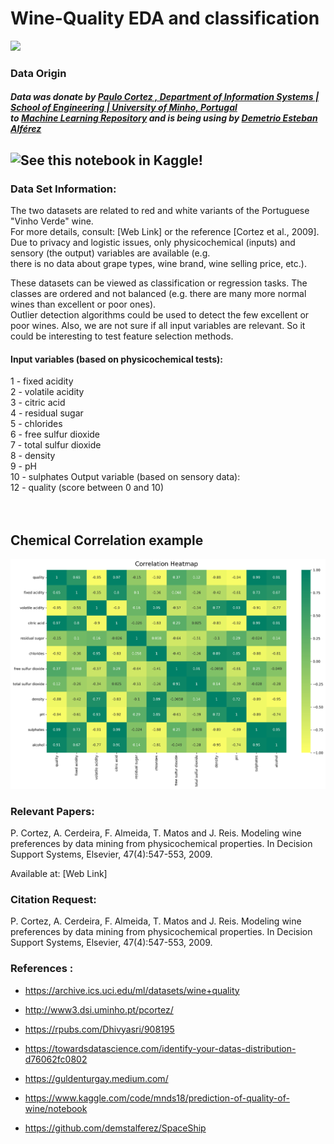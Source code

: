 

# Wine-Quality EDA and classification 


![](https://www.eclusewines.com/images/headers2/ecluse-paso-robles-wine-vineyards.jpg)

 ### Data Origin
  
  
 ##### Data was donate by [Paulo Cortez , Department of Information Systems | School of Engineering | University of Minho, Portugal](https://pcortez.dsi.uminho.pt/)  <br>  to [Machine Learning Repository](https://archive.ics.uci.edu/ml/datasets/wine+quality) and is being using by [Demetrio Esteban Alférez](https://linkedin.com/in/demstalfer)
 
## ![See this notebook in Kaggle!](https://www.kaggle.com/code/demstalfer/wine-eda-preprocessing-and-prediction)

### Data Set Information:

The two datasets are related to red and white variants of the Portuguese "Vinho Verde" wine.<br> For more details, consult: [Web Link] or the reference [Cortez et al., 2009]. Due to privacy and logistic issues, only physicochemical (inputs) and sensory (the output) variables are available (e.g. <br>there is no data about grape types, wine brand, wine selling price, etc.).

These datasets can be viewed as classification or regression tasks. The classes are ordered and not balanced (e.g. there are many more normal wines than excellent or poor ones). <br> Outlier detection algorithms could be used to detect the few excellent or poor wines. Also, we are not sure if all input variables are relevant. So it could be interesting to test feature selection methods.

#### Input variables (based on physicochemical tests): <br>
1 - fixed acidity <br>
2 - volatile acidity <br> 
3 - citric acid <br>
4 - residual sugar <br>
5 - chlorides <br>
6 - free sulfur dioxide <br>
7 - total sulfur dioxide <br>
8 - density <br>
9 - pH <br>
10 - sulphates Output variable (based on sensory data): <br>
12 - quality (score between 0 and 10) <br><br><br>

## Chemical Correlation example 
![](heatmap.jpg)

### Relevant Papers:

P. Cortez, A. Cerdeira, F. Almeida, T. Matos and J. Reis. Modeling wine preferences by data mining from physicochemical properties.
In Decision Support Systems, Elsevier, 47(4):547-553, 2009.

Available at: [Web Link]


### Citation Request:

P. Cortez, A. Cerdeira, F. Almeida, T. Matos and J. Reis.
Modeling wine preferences by data mining from physicochemical properties. In Decision Support Systems, Elsevier, 47(4):547-553, 2009.

### References :
  - https://archive.ics.uci.edu/ml/datasets/wine+quality

  - http://www3.dsi.uminho.pt/pcortez/

  - https://rpubs.com/Dhivyasri/908195

  - https://towardsdatascience.com/identify-your-datas-distribution-d76062fc0802

  - https://guldenturgay.medium.com/

  - https://www.kaggle.com/code/mnds18/prediction-of-quality-of-wine/notebook

  - https://github.com/demstalferez/SpaceShip
                              
